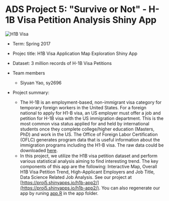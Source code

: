 # ADS Project 5: "Survive or Not" - H-1B Visa Petition Analysis Shiny App

![H1B Visa](http://www.spotlifeasia.com/wp-content/uploads/2017/01/Trump-H1b-Visa.png)

+ Term: Spring 2017
+ Projec title: H1B Visa Application Map Exploration Shiny App
+ Dataset: 3 million records of H-1B Visa Petitions
+ Team members
	+ Siyuan Yao, sy2696

	
+ Project summary: 
	+ The H-1B is an employment-based, non-immigrant visa category for temporary foreign workers in the United States. For a foreign national to apply for H1-B visa, an US employer must offer a job and petition for H-1B visa with the US immigration department. This is the most common visa status applied for and held by international students once they complete college/higher education (Masters, PhD) and work in the US. The Office of Foreign Labor Certification (OFLC) generates program data that is useful information about the immigration programs including the H1-B visa. The raw data could be downloaded [here](https://drive.google.com/file/d/0B7g7UviLDlhuVjhaLWVLZW5WS2c/view?usp=sharing).
	+ In this project, we utilize the H1B visa petition dataset and perform various statistical analysis aiming to find interesting trend. The key components of this app are the following: Interactive Map, Overall H1B Visa Petition Trend, High-Applicant Employers and Job Title, Data Science Related Job Analysis. See our project at [https://proj5.shinyapps.io/h1b-app2/](https://proj5.shinyapps.io/h1b-app2/). You can also regenerate our app by runing [app.R](app/app.R) in the app folder. 

